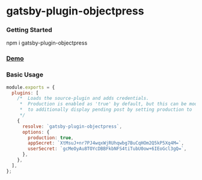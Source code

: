 # gatsby-plugin-objectpress

### Getting Started

npm i gatsby-plugin-objectpress

### [Demo](https://gatsby.objectpress.io)

### Basic Usage

```javascript
module.exports = {
  plugins: [
    /*  Loads the source-plugin and adds credentials.
     *  Production is enabled as 'true' by default, but this can be modified explicity
     *  to additionally display pending post by setting production to 'false'.
     */
    {
      resolve: `gatsby-plugin-objectpress`,
      options: {
        production: true,
        appSecret: `XtMsuJ+nr7PJ4wqxWjRUhqwbg7BuCqHOm2Q5kP5Xq4M=`,
        userSecret: `gcMeOyAu8TOYcDBBFkbNFS4tiTubU0ow+6IEoGcl3gQ=`,
      },
    },
  ],
};
```
